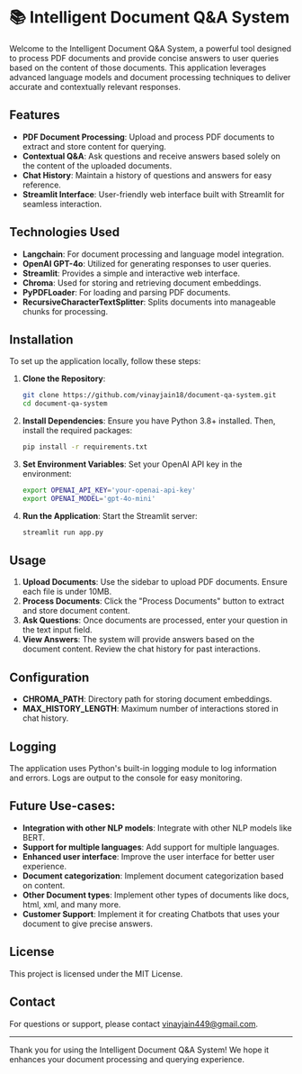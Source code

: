 # 📚 Intelligent Document Q&A System

Welcome to the Intelligent Document Q&A System, a powerful tool designed to process PDF documents and provide concise answers to user queries based on the content of those documents. This application leverages advanced language models and document processing techniques to deliver accurate and contextually relevant responses.

## Features

- **PDF Document Processing**: Upload and process PDF documents to extract and store content for querying.
- **Contextual Q&A**: Ask questions and receive answers based solely on the content of the uploaded documents.
- **Chat History**: Maintain a history of questions and answers for easy reference.
- **Streamlit Interface**: User-friendly web interface built with Streamlit for seamless interaction.

## Technologies Used

- **Langchain**: For document processing and language model integration.
- **OpenAI GPT-4o**: Utilized for generating responses to user queries.
- **Streamlit**: Provides a simple and interactive web interface.
- **Chroma**: Used for storing and retrieving document embeddings.
- **PyPDFLoader**: For loading and parsing PDF documents.
- **RecursiveCharacterTextSplitter**: Splits documents into manageable chunks for processing.

## Installation

To set up the application locally, follow these steps:

1. **Clone the Repository**:
   ```bash
   git clone https://github.com/vinayjain18/document-qa-system.git
   cd document-qa-system
   ```

2. **Install Dependencies**:
   Ensure you have Python 3.8+ installed. Then, install the required packages:
   ```bash
   pip install -r requirements.txt
   ```

3. **Set Environment Variables**:
   Set your OpenAI API key in the environment:
   ```bash
   export OPENAI_API_KEY='your-openai-api-key'
   export OPENAI_MODEL='gpt-4o-mini'
   ```

4. **Run the Application**:
   Start the Streamlit server:
   ```bash
   streamlit run app.py
   ```

## Usage

1. **Upload Documents**: Use the sidebar to upload PDF documents. Ensure each file is under 10MB.
2. **Process Documents**: Click the "Process Documents" button to extract and store document content.
3. **Ask Questions**: Once documents are processed, enter your question in the text input field.
4. **View Answers**: The system will provide answers based on the document content. Review the chat history for past interactions.

## Configuration

- **CHROMA_PATH**: Directory path for storing document embeddings.
- **MAX_HISTORY_LENGTH**: Maximum number of interactions stored in chat history.

## Logging

The application uses Python's built-in logging module to log information and errors. Logs are output to the console for easy monitoring.

## Future Use-cases:
- **Integration with other NLP models**: Integrate with other NLP models like BERT.
- **Support for multiple languages**: Add support for multiple languages.
- **Enhanced user interface**: Improve the user interface for better user experience.
- **Document categorization**: Implement document categorization based on content.
- **Other Document types**: Implement other types of documents like docs, html, xml, and many more.
- **Customer Support**: Implement it for creating Chatbots that uses your document to give precise answers.

## License

This project is licensed under the MIT License.

## Contact

For questions or support, please contact [vinayjain449@gmail.com](mailto:vinayjain449@gmail.com).

---

Thank you for using the Intelligent Document Q&A System! We hope it enhances your document processing and querying experience.